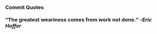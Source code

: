 ### Commit Quotes <br> <br> <q>The greatest weariness comes from work not done.</q> -<em>Eric Hoffer</em>
